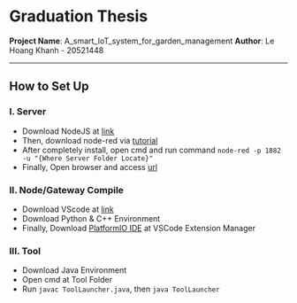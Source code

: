 # Graduation Thesis

<b>Project Name</b>: A_smart_IoT_system_for_garden_management
<b>Author</b>: Le Hoang Khanh - 20521448

---

## How to Set Up

### I. Server

- Download NodeJS at [link](https://nodejs.org/en/download/package-manager)
- Then, download node-red via [tutorial](https://nodered.org/docs/getting-started/local)
- After completely install, open cmd and run command `node-red -p 1882 -u "{Where Server Folder Locate}"`
- Finally, Open browser and access [url](http://127.0.0.1:1882/ui)

### II. Node/Gateway Compile

- Download VScode at [link](https://code.visualstudio.com/Download)
- Download Python & C++ Environment
- Finally, Download [PlatformIO IDE](https://platformio.org/install/ide?install=vscode) at VSCode Extension Manager

### III. Tool

- Download Java Environment
- Open cmd at Tool Folder
- Run `javac ToolLauncher.java`, then `java ToolLauncher`
